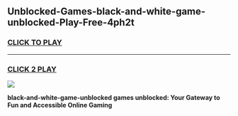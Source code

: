 
## Unblocked-Games-black-and-white-game-unblocked-Play-Free-4ph2t
<h3>
<a href="https://premium76.site?title=black-and-white-game-unblocked&ref=23A">CLICK TO PLAY</a></h3>
<hr>

<h3>
<a href="https://premium76.site?title=black-and-white-game-unblocked&ref=23A">CLICK 2 PLAY</a>
  
</h3>

<a href="https://premium76.site?title=black-and-white-game-unblocked&ref=23A"><img src="https://clearcache.store/games.png"></a>


**black-and-white-game-unblocked games unblocked: Your Gateway to Fun and Accessible Online Gaming**
